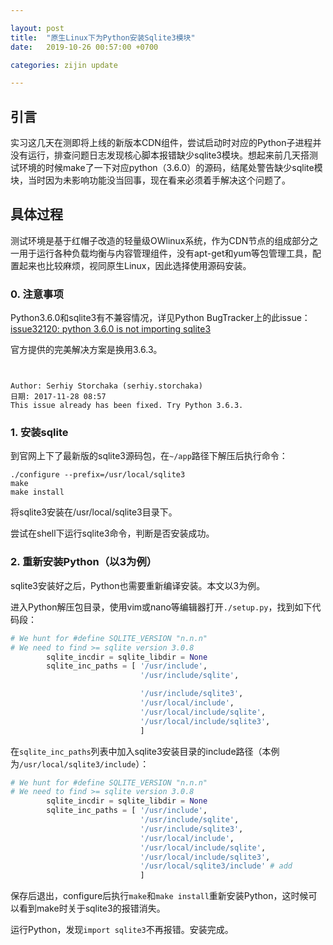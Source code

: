 ```yaml
---

layout: post
title:  "原生Linux下为Python安装Sqlite3模块"
date:   2019-10-26 00:57:00 +0700

categories: zijin update

---
```



## 引言
实习这几天在测即将上线的新版本CDN组件，尝试启动时对应的Python子进程并没有运行，排查问题日志发现核心脚本报错缺少sqlite3模块。想起来前几天搭测试环境的时候make了一下对应python（3.6.0）的源码，结尾处警告缺少sqlite模块，当时因为未影响功能没当回事，现在看来必须着手解决这个问题了。


## 具体过程
测试环境是基于红帽子改造的轻量级OWlinux系统，作为CDN节点的组成部分之一用于运行各种负载均衡与内容管理组件，没有apt-get和yum等包管理工具，配置起来也比较麻烦，视同原生Linux，因此选择使用源码安装。

### 0. 注意事项
Python3.6.0和sqlite3有不兼容情况，详见Python BugTracker上的此issue：[issue32120: python 3.6.0 is not importing sqlite3](https://bugs.python.org/issue32120)

官方提供的完美解决方案是换用3.6.3。
```


Author: Serhiy Storchaka (serhiy.storchaka)
日期: 2017-11-28 08:57
This issue already has been fixed. Try Python 3.6.3.
```

### 1. 安装sqlite
到官网上下了最新版的sqlite3源码包，在`~/app`路径下解压后执行命令：
```shell
./configure --prefix=/usr/local/sqlite3
make
make install
```
将sqlite3安装在/usr/local/sqlite3目录下。


尝试在shell下运行sqlite3命令，判断是否安装成功。

### 2. 重新安装Python（以3为例）

sqlite3安装好之后，Python也需要重新编译安装。本文以3为例。

进入Python解压包目录，使用vim或nano等编辑器打开`./setup.py`，找到如下代码段：
```python
# We hunt for #define SQLITE_VERSION "n.n.n"
# We need to find >= sqlite version 3.0.8
        sqlite_incdir = sqlite_libdir = None
        sqlite_inc_paths = [ '/usr/include',
                             '/usr/include/sqlite',

                             '/usr/include/sqlite3',
                             '/usr/local/include',
                             '/usr/local/include/sqlite',
                             '/usr/local/include/sqlite3',
                             ]
```
在`sqlite_inc_paths`列表中加入sqlite3安装目录的include路径（本例为`/usr/local/sqlite3/include`）：
```python
# We hunt for #define SQLITE_VERSION "n.n.n"
# We need to find >= sqlite version 3.0.8
        sqlite_incdir = sqlite_libdir = None
        sqlite_inc_paths = [ '/usr/include',
                             '/usr/include/sqlite',
                             '/usr/include/sqlite3',
                             '/usr/local/include',
                             '/usr/local/include/sqlite',
                             '/usr/local/include/sqlite3',
                             '/usr/local/sqlite3/include' # add
                             ]
```
保存后退出，configure后执行`make`和`make install`重新安装Python，这时候可以看到make时关于sqlite3的报错消失。

运行Python，发现`import sqlite3`不再报错。安装完成。